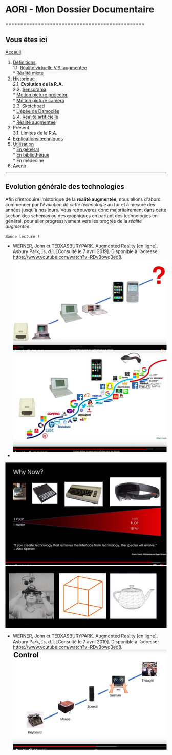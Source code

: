 # AORI - Mon Dossier Documentaire
===============================================

## Vous êtes ici  
[Acceuil](Introduction.md)

1. [Définitions](defintion.md)  
  1.1. [Réalité virtuelle V.S. augmentée](vs.md)    
         * [Réalité mixte](mixed.md)  
2. [Historique](Histoire.md)  
  2.1. **Evolution de la R.A.**  
  2.2. [Sensorama](sensorama.md)  
         * [Motion picture projector](premierei.md)   
         * [Motion picture camera](secondei.md)  
  2.3. [Sketchpad](logiciel.md)  
         * [L'épée de Damoclès](epee.md)  
  2.4. [Réalité artificielle](rearti.md)  
         * [Réalité augmentée](ra.md)  
3. Présent  
  3.1. Limites de la R.A.  
4. [Explications techniques](Fonctionnement.md)  
5. [Utilisation](utilisation.md)  
         * [En général](engeneral.md)  
         * [En bibliothèque](bibli.md)  
         * En médecine  
 6. [Avenir](Avenir.md)  

-----------------------------------------------
 
 **Evolution générale** des technologies 
 ----------------------------------------------------------------------------------------------------------------------------------------
 Afin d'introduire l'historique de la __réalité augmentée__, nous allons d'abord commencer par l'*évolution de cette technologie* au fur et à mesure des années jusqu'à nos jours. Vous retrouverez donc majoritairement dans cette section des schémas ou des graphiques en partant des technologies en général, pour aller progressivement vers les progrès de la *réalité augmentée*.
 
 ````
 Bonne lecture !
 ````
 * WERNER, John et TEDXASBURYPARK. Augmented Reality [en ligne]. Asbury Park, [s. d.]. [Consulté le 7 avril 2019]. Disponible à l’adresse : https://www.youtube.com/watch?v=RDvBowq3ed8.  
 ![evo en general](/Images/evo1.JPG)  
 ![evo ra1](/Images/evo2.JPG)  
 * 
 ![evo RA2](/Images/evo4.JPG)  
 ![evoRA3](/Images/evo3.JPG)  
 * WERNER, John et TEDXASBURYPARK. Augmented Reality [en ligne]. Asbury Park, [s. d.]. [Consulté le 7 avril 2019]. Disponible à l’adresse : https://www.youtube.com/watch?v=RDvBowq3ed8. 
 ![evoRA4](/Images/evo5.JPG)
